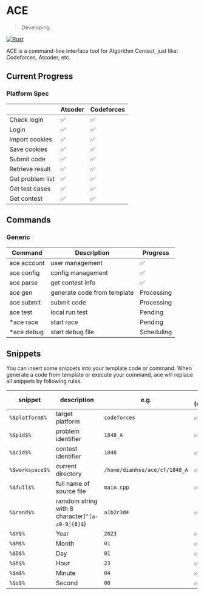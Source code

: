 # ACE
> Developing.

[![Rust](https://github.com/dianhsu/ace/actions/workflows/test.yml/badge.svg)](https://github.com/dianhsu/ace/actions/workflows/test.yml)

ACE is a command-line interface tool for Algorithm Contest, just like: Codeforces, Atcoder, etc.

## Current Progress

### Platform Spec

|                  | Atcoder | Codeforces |
| ---------------- | ------- | ---------- |
| Check login      | ✅       | ✅          |
| Login            | ✅       | ✅          |
| Import cookies   | ✅       | ✅          |
| Save cookies     | ✅       | ✅          |
| Submit code      | ✅       | ✅          |
| Retrieve result  | ✅       | ✅          |
| Get problem list | ✅       | ✅          |
| Get test cases   | ✅       | ✅          |
| Get contest      | ✅       | ✅          |


## Commands

###  Generic 

| Command     | Description                 | Progress   |
| ----------- | --------------------------- | ---------- |
| ace account | user management             | ✅          |
| ace config  | config management           | ✅          |
| ace parse   | get contest info            | ✅          |
| ace gen     | generate code from template | Processing |
| ace submit  | submit code                 | Processing |
| ace test    | local run test              | Pending    |
| *ace race   | start race                  | Pending    |
| *ace debug  | start debug file            | Scheduling |
## Snippets

You can insert some snippets into your template code or command. When generate a code from template or execute your command, ace will replace all snippets by following rules.

| snippet         | description                                     | e.g.                          | Capability (code/command) |
| --------------- | ----------------------------------------------- | ----------------------------- | ------------------------- |
| `%$platform$%`  | target platform                                 | `codeforces`                  | ✅/⚠️                       |
| `%$pid$%`       | problem identifier                              | `1848_A`                      | ✅/⚠️                       |
| `%$cid$%`       | contest identifier                              | `1848`                        | ✅/⚠️                       |
| `%$workspace$%` | current directory                               | `/home/dianhsu/ace/cf/1848_A` | ✅/✅                       |
| `%$full$%`      | full name of source file                        | `main.cpp`                    | ✅/✅                       |
| `%$rand$%`      | ramdom string with 8 character(`^[a-z0-9]{8}$`) | `a1b2c3d4`                    | ✅/✅                       |
| `%$Y$%`         | Year                                            | `2023`                        | ✅/✅                       |
| `%$M$%`         | Month                                           | `01`                          | ✅/✅                       |
| `%$D$%`         | Day                                             | `01`                          | ✅/✅                       |
| `%$h$%`         | Hour                                            | `23`                          | ✅/✅                       |
| `%$m$%`         | Minute                                          | `04`                          | ✅/✅                       |
| `%$s$%`         | Second                                          | `00`                          | ✅/✅                       |
